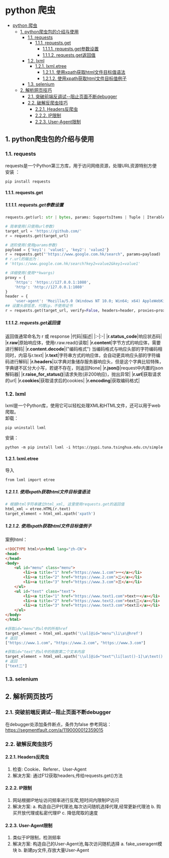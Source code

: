  # python 爬虫
- [python 爬虫](#python-爬虫)
  - [1. python爬虫包的介绍与使用](#1-python爬虫包的介绍与使用)
    - [1.1. requests](#11-requests)
      - [1.1.1. requests.get](#111-requestsget)
        - [1.1.1.1. requests.get参数设置](#1111-requestsget参数设置)
        - [1.1.1.2. requests.get返回值](#1112-requestsget返回值)
    - [1.2. lxml](#12-lxml)
      - [1.2.1. lxml.etree](#121-lxmletree)
        - [1.2.1.1. 使用xpath获取html文件目标值语法](#1211-使用xpath获取html文件目标值语法)
        - [1.2.1.2. 使用xpath获取html文件目标值例子](#1212-使用xpath获取html文件目标值例子)
    - [1.3. selenium](#13-selenium)
  - [2. 解析网页技巧](#2-解析网页技巧)
    - [2.1. 突破前端反调试--阻止页面不断debugger](#21-突破前端反调试--阻止页面不断debugger)
    - [2.2. 破解反爬虫技巧](#22-破解反爬虫技巧)
      - [2.2.1. Headers反爬虫](#221-headers反爬虫)
      - [2.2.2. IP限制](#222-ip限制)
      - [2.2.3. User-Agent限制](#223-user-agent限制)
## 1. python爬虫包的介绍与使用
### 1.1. requests
requests是一个Python第三方库，用于访问网络资源，处理URL资源特别方便  
安装 ：

    pip install requests
#### 1.1.1. requests.get
##### 1.1.1.1. requests.get参数设置
```python
requests.get(url: str | bytes, params: SupportsItems | Tuple | Iterable | str | bytes | None = ..., **kwargs) -> Response

# 简单使用(只使用url参数)
target_url = 'https://github.com/'
r = requests.get(target_url)

# 进阶使用(使用params参数)
payload = {'key1': 'value1', 'key2': 'value2'}
r = requests.get("'https://www.google.com.hk/search", params=payload)
# r.url的输出为：
# 'https://www.google.com.hk/search?key2=value2&key1=value1'

# 详细使用(使用**kwargs)
proxy = {
    'https': 'https://127.0.0.1:1080',
    'http': 'http://127.0.0.1:1080'
}
header = {
    'user-agent': 'Mozilla/5.0 (Windows NT 10.0; Win64; x64) AppleWebKit/537.36 (KHTML, like Gecko) Chrome/88.0.4324.150 Safari/537.36 Edg/88.0.705.68'
## 设置头部信息，代理ip，不使用证书
r = requests.get(target_url, verify=False, headers=header, proxies=proxy) 
```
##### 1.1.1.2. requests.get返回值
返回值通常命名为 r 或 response
|代码|描述|
|:-|:-|
|**r.status_code**|响应状态码|
|**r.raw**|原始响应体，使用r.raw.read()读取|
|**r.content**|字节方式的响应体，需要进行解码|
|**r.content.decode**|("编码格式") 当编码格式与响应头部的字符编码相同时，内容与r.text|
|**r.text**|字符串方式的响应体，会自动更具响应头部的字符编码进行解码|
|**r.headers**|以字典对象储存服务器响应头，但是这个字典比较特殊，字典键不区分大小写，若键不存在，则返回None|
|**r.json()**|request中内置的json解码器|
|**r.raise_for_status()**|请求失败(非200响应)，抛出异常|
|**r.url**|获取请求的url|
|**r.cookies**|获取请求后的cookies|
|**r.encoding**|获取编码格式|
### 1.2. lxml
lxml是一个Python库，使用它可以轻松处理XML和HTML文件，还可以用于web爬取。  
卸载：

    pip uninstall lxml  
安装：

    python -m pip install lxml -i https://pypi.tuna.tsinghua.edu.cn/simple
#### 1.2.1. lxml.etree
导入

    from lxml import etree
##### 1.2.1.1. 使用xpath获取html文件目标值语法
```python
# 根据html字符串建立html_xml, 这里使用requests.get的返回值
html_xml = etree.HTML(r.text)
target_element = html_xml.xpath('xpath')
```
##### 1.2.1.2. 使用xpath获取html文件目标值例子
案例html：
```html
<!DOCTYPE html>\n<html lang="zh-CN">
<head>
</head>
<body>
    <ul id="menu" class="menu">
        <li><a title="1" href="https://www.1.com">一</a></li>
        <li><a title="2" href="https://www.2.com">二</a></li>
        <li><a title="3" href="https://www.3.com">三</a></li>
    </ul>
    <ul id="text" class="text">
        <li><a title="1" href="https://www.text1.com">text一</a></li>
        <li><a title="2" href="https://www.text2.com">text二</a></li>
        <li><a title="3" href="https://www.text3.com">text三</a></li>
    </ul>
</body>
</html>
```
```python
#获取id="menu"的ul中的所有href
target_element = html_xml.xpath('\\ul[@id="menu"\li\a\@href')
# 返回
["https://www.1.com"，"https://www.2.com"，"https://www.3.com"]

#获取id="text"的ul中的倒数第二个文本内容
target_element = html_xml.xpath('\\ul[@id="text"\li[last()-1]\a\text()')
# 返回
["text二"]
```
### 1.3. selenium

## 2. 解析网页技巧
### 2.1. 突破前端反调试--阻止页面不断debugger
在debugger处添加条件断点，条件为false
参考网站：https://segmentfault.com/a/1190000012359015

### 2.2. 破解反爬虫技巧
#### 2.2.1. Headers反爬虫
   1. 检查: Cookie、Referer、User-Agent
   2. 解决方案: 通过F12获取headers,传给requests.get()方法
        
#### 2.2.2. IP限制
   1. 网站根据IP地址访问频率进行反爬,短时间内限制IP访问
   2. 解决方案: 
        a. 构造自己IP代理池,每次访问随机选择代理,经常更新代理池
        b. 购买开放代理或私密代理IP
        c. 降低爬取的速度
        
#### 2.2.3. User-Agent限制
   1. 类似于IP限制，检测频率
   2. 解决方案: 构造自己的User-Agent池,每次访问随机选择
        a. fake_useragent模块
        b. 新建py文件,存放大量User-Agent